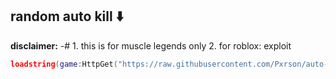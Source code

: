 ## random auto kill ⬇️
**disclaimer:**
-# 1. this is for muscle legends only
2. for roblox: exploit
```lua
loadstring(game:HttpGet("https://raw.githubusercontent.com/Pxrson/auto-kill/refs/heads/main/idk.lua",true))()
```
